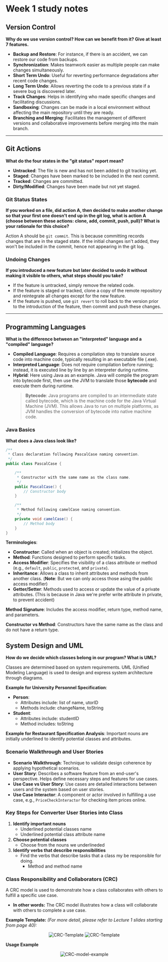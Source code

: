 # Week 1 study notes

## Version Control
**Why do we use version control? How can we benefit from it? Give at least 7 features.**

- **Backup and Restore**: For instance, if there is an accident, we can restore our code from backups.
- **Synchronization**: Makes teamwork easier as multiple people can make changes simultaneously.
- **Short Term Undo**: Useful for reverting performance degradations after recent code changes.
- **Long Term Undo**: Allows reverting the code to a previous state if a severe bug is discovered later.
- **Track Changes**: Helps in identifying who made specific changes and facilitating discussions.
- **Sandboxing**: Changes can be made in a local environment without affecting the main repository until they are ready.
- **Branching and Merging**: Facilitates the management of different versions and collaborative improvements before merging into the main branch.

---

## Git Actions
**What do the four states in the "git status" report mean?**

- **Untracked**: The file is new and has not been added to git tracking yet.
- **Staged**: Changes have been marked to be included in the next commit.
- **Tracked**: Changes are committed.
- **Dirty/Modified**: Changes have been made but not yet staged.

### Git Status States
**If you worked on a file, did action A, then decided to make another change so that your first one doesn't end up in the git log, what is action A (choose between these actions: clone, add, commit, push, pull)? What is your rationale for this choice?**

Action A should be `git commit`. This is because committing records changes that are in the staged state. If the initial changes isn't added, they won't be included in the commit, hence not appearing in the git log.

### Undoing Changes
**If you introduced a new feature but later decided to undo it without making it visible to others, what steps should you take?**

- If the feature is untracked, simply remove the related code.
- If the feature is staged or tracked, clone a copy of the remote repository and reintegrate all changes except for the new feature.
- If the feature is pushed, use `git revert` to roll back to the version prior to the introduction of the feature, then commit and push these changes.

---

## Programming Languages
**What is the difference between an "interpreted" language and a "compiled" language?**

- **Compiled Language**: Requires a compilation step to translate source code into machine code, typically resulting in an executable file (.exe).
- **Interpreted Language**: Does not require compilation before running; instead, it is executed line by line by an interpreter during runtime.
- **Hybrid**: Here using Java as an example. Java will compile the program into bytecode first, then use the JVM to translate those **bytecode** and execute them during runtime.
  > **Bytecode**:
  > Java programs are compiled to an intermediate state called bytecode, which is the machine code for the Java Virtual Machine (JVM). This allows Java to run on multiple platforms, as JVM handles the conversion of bytecode into native machine code.


### Java Basics
**What does a Java class look like?**

```java
/**
 * Class declaration following PascalCase naming convention.
 */
public class PascalCase {

    /**
     * Constructor with the same name as the class name.
     */
    public PascalCase() {
        // Constructor body
    }

    /**
     * Method following camelCase naming convention.
     */
    private void camelCase() {
        // Method body
    }
}
```

**Terminologies**:
- **Constructor**: Called when an object is created; initializes the object.
- **Method**: Functions designed to perform specific tasks.
- **Access Modifier**: Specifies the visibility of a class attribute or method (e.g., `default`, `public`, `protected`, and `private`).
- **Inheritance**: Allows a class to inherit attributes and methods from another class. (**Note**: But we can only access those asing the public access modifier)
- **Getter/Setter**: Methods used to access or update the value of a private attributes. (This is because in Java we're prefer write attribute in private, to prevent accident)

**Method Signature**: Includes the access modifier, return type, method name, and parameters.

**Constructor vs Method**: Constructors have the same name as the class and do not have a return type.

## System Design and UML
**How do we decide which classes belong in our program? What is UML?**

Classes are determined based on system requirements. UML (Unified Modeling Language) is used to design and express system architecture through diagrams.

**Example for University Personnel Specification**:
- **Person**: 
  - Attributes include: list of name, utorID
  - Methods include: changeName, toString
- **Student**: 
  - Attributes include: studentID
  - Method includes: toString

**Example for Restaurant Specification Analysis**:
Important nouns are initially underlined to identify potential classes and attributes.

### Scenario Walkthrough and User Stories
- **Scenario Walkthrough**: Technique to validate design coherence by applying hypothetical scenarios.
- **User Story**: Describes a software feature from an end-user's perspective. Helps define necessary steps and features for use cases.
- **Use Case vs User Story**: Use cases are detailed interactions between users and the system based on user stories.
- **Use Case Interactor**: A component or actor involved in fulfilling a use case, e.g., `PriceCheckInteractor` for checking item prices online.

### Key Steps for Converter User Stories into Class
1. **Identify important nouns**
      + Underlined potential classes name
      + Underlined potential class attribute name
2. **Choose potential classes**
      + Choose from the nouns we underlineded
3. **Identify verbs that describe responsibilities**
      + Find the verbs that describe tasks that a class my be responsible for doing.
        + Method and method name

### Class Responsibility and Collaborators (CRC)

A CRC model is used to demonstrate how a class collaborates with others to fulfill a specific use case.

+ **In other words:**
The CRC model illustrates how a class will collaborate with others to complete a use case.

**Example Template:**
*(For more detail, please refer to Lecture 1 slides starting from page 40):*
<!-- ![CRC-Template](../img/CRC-layout.jpg) -->
<p align="center">
  <img src="./img/CRC-layout.jpg" alt="CRC-Template" />
  <img src="./img/CRC-one-card-example.jpg" alt="CRC-Template" />
</p>

**Usage Example**
<!-- ![CRC-model-example](.../img/CRC-model-example.jpg) -->
<p align="center">
  <img src="./img/CRC-model-example.jpg" alt="CRC-model-example" />
</p>
